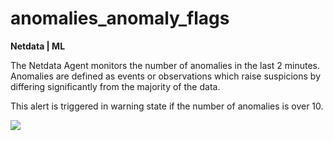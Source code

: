 # anomalies_anomaly_flags

**Netdata | ML**

The Netdata Agent monitors the number of anomalies in the last 2 minutes. Anomalies are defined as events or
observations which raise suspicions by differing significantly from the majority of the data.

This alert is triggered in warning state if the number of anomalies is over 10.

![](https://drive.google.com/uc?export=view&id=1elXR92OQn3sWVGXUCjpGi-NwcLNYE24g)
